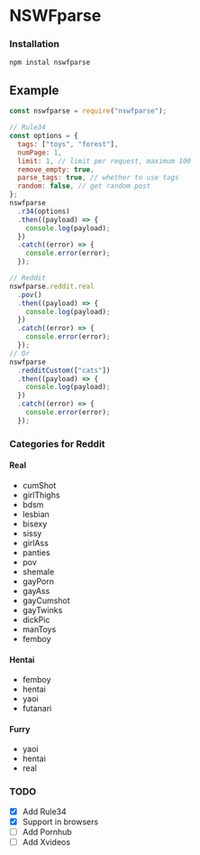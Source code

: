 ﻿# NSWFparse

### Installation

```shell
npm instal nswfparse
```

## Example

```js
const nswfparse = require("nswfparse");

// Rule34
const options = {
  tags: ["toys", "forest"],
  numPage: 1,
  limit: 1, // limit per request, maximum 100
  remove_empty: true,
  parse_tags: true, // whether to use tags
  random: false, // get random post
};
nswfparse
  .r34(options)
  .then((payload) => {
    console.log(payload);
  })
  .catch((error) => {
    console.error(error);
  });

// Reddit
nswfparse.reddit.real
  .pov()
  .then((payload) => {
    console.log(payload);
  })
  .catch((error) => {
    console.error(error);
  });
// Or
nswfparse
  .redditCustom(["cats"])
  .then((payload) => {
    console.log(payload);
  })
  .catch((error) => {
    console.error(error);
  });
```

### Categories for Reddit

#### Real

- cumShot
- girlThighs
- bdsm
- lesbian
- bisexy
- sissy
- girlAss
- panties
- pov
- shemale
- gayPorn
- gayAss
- gayCumshot
- gayTwinks
- dickPic
- manToys
- femboy

#### Hentai

- femboy
- hentai
- yaoi
- futanari

#### Furry

- yaoi
- hentai
- real

### TODO

- [x] Add Rule34
- [x] Support in browsers
- [ ] Add Pornhub
- [ ] Add Xvideos
